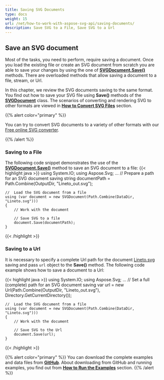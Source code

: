 ```yaml
---
title: Saving SVG Documents
type: docs
weight: 15
url: /net/how-to-work-with-aspose-svg-api/saving-documents/
description: Save SVG to a File, Save SVG to a Url
---
```




## **Save an SVG document**

Most of the tasks, you need to perform,  require saving a document. Once you load the existing file or create an SVG document from scratch you are able to save your changes by using the one of [**SVGDocument.Save()**](https://apireference.aspose.com/net/svg/aspose.svg/svgdocument/methods/save/index) methods. There are overloaded methods that allow saving a document to a file, stream, or Url. 

 In this chapter, we review the SVG documents saving to the same format. You find out how to save your SVG file using **Save()** methods of the [**SVGDocument**](https://apireference.aspose.com/svg/net/aspose.svg/svgdocument) class. The scenarios of converting and rendering SVG to other formats are viewed in **[How to Convert SVG Files](http://docs.aspose.com/svg/net/how-to-work-with-aspose-svg-api/converting/)** section. 

{{% alert color="primary" %}} 

You can try to convert SVG documents to a variety of other formats with our [Free online SVG converter](https://products.aspose.app/svg/conversion).

{{% /alert %}} 

### **Saving to a File**

The following code snippet demonstrates the use of the [**SVGDocument.Save()**](https://apireference.aspose.com/net/svg/aspose.svg/svgdocument/methods/save/index) method to save an SVG document to a file:
{{< highlight java >}}
using System.IO;
using Aspose.Svg;
...
    // Prepare a path for an SVG document saving
	string documentPath = Path.Combine(OutputDir, "Lineto_out.svg");

    //  Load the SVG document from a file
    using (var document = new SVGDocument(Path.Combine(DataDir, "Lineto.svg")))
    {
        // Work with the document
    
        // Save SVG to a file
        document.Save(documentPath);
    }
{{< /highlight >}}

### **Saving to a Url**

It is necessary to specify a complete Url path for the document [Lineto.svg](http://docs.aspose.com/svg/net/how-to-work-with-aspose-svg-api/saving-documents/Lineto.svg) saving and pass `url` object to the **Save()** method. The following code example shows how to save a document to a Url:

{{< highlight java >}}
using System.IO;
using Aspose.Svg;
...
    // Set a full (complete) path for an SVG document saving
	var url = new Url(Path.Combine(OutputDir, "Lineto_out.svg"), Directory.GetCurrentDirectory());

    //  Load the SVG document from a file
    using (var document = new SVGDocument(Path.Combine(DataDir, "Lineto.svg")))
    {
        // Work with the document
        
        // Save SVG to the Url
        document.Save(url);
    }
{{< /highlight >}}

{{% alert color="primary" %}} 
You can download the complete examples and data files from [**GitHub**](https://github.com/aspose-svg/Aspose.SVG-Documentation). About downloading from GitHub and running examples, you find out from [**How to Run the Examples**](http://docs.aspose.com/svg/net/how-to-run-the-tests) section.
{{% /alert %}} 


